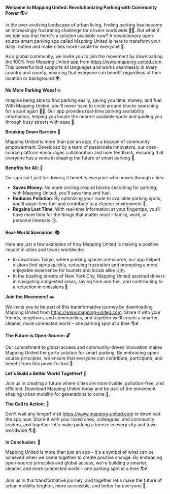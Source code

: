 **Welcome to Mapping United: Revolutionizing Parking with Community Power 🌎💡**

In the ever-evolving landscape of urban living, finding parking has become an increasingly frustrating challenge for drivers worldwide 🚗😩. But what if we told you that there's a solution available now? A revolutionary open-source smart parking app called Mapping United is here to transform your daily routine and make cities more livable for everyone 🌟.

As a global community, we invite you to join the movement by downloading the 100% free Mapping United app from https://www.mapping-united.com. This powerful tool supports all languages and works seamlessly in every country and county, ensuring that everyone can benefit regardless of their location or background 🌍.

**No More Parking Woes! 💥**

Imagine being able to find parking easily, saving you time, money, and fuel. With Mapping United, you'll never have to circle around blocks searching for a spot again 🚗💨. Our app provides real-time parking availability information, helping you locate the nearest available spots and guiding you through busy streets with ease 📍.

**Breaking Down Barriers 💪**

Mapping United is more than just an app; it's a beacon of community empowerment. Developed by a team of passionate innovators, our open-source platform encourages collaboration and user feedback, ensuring that everyone has a voice in shaping the future of smart parking 🤝.

**Benefits for All: 💚**

Our app isn't just for drivers; it benefits everyone who moves through cities:

* **Saves Money**: No more circling around blocks searching for parking; with Mapping United, you'll save time and fuel.
* **Reduces Pollution**: By optimizing your route to available parking spots, you'll waste less fuel and contribute to a cleaner environment 🌿.
* **Regains Lost Time**: With real-time information at your fingertips, you'll have more time for the things that matter most – family, work, or personal interests 🕒.

**Real-World Scenarios: 📚**

Here are just a few examples of how Mapping United is making a positive impact in cities and towns worldwide:

* In downtown Tokyo, where parking spaces are scarce, our app helped visitors find spots quickly, reducing frustration and promoting a more enjoyable experience for tourists and locals alike 🇯🇵.
* In the bustling streets of New York City, Mapping United assisted drivers in navigating congested areas, saving time and fuel, and contributing to a reduction in emissions 🗽️.

**Join the Movement! 🔜**

We invite you to be part of this transformative journey by downloading Mapping United from https://www.mapping-united.com. Share it with your friends, neighbors, and communities, and together we'll create a smarter, cleaner, more connected world – one parking spot at a time 🌎💕.

**The Future is Open-Source: 🔓**

Our commitment to global access and community-driven innovation makes Mapping United the go-to solution for smart parking. By embracing open-source principles, we ensure that everyone can contribute, participate, and benefit from this powerful tool 🤝.

**Let's Build a Better World Together! 🌟**

Join us in creating a future where cities are more livable, pollution-free, and efficient. Download Mapping United today and be part of the movement shaping urban mobility for generations to come 🚀.

**The Call to Action: 🔴**

Don't wait any longer! Visit https://www.mapping-united.com to download the app now. Share it with your loved ones, colleagues, and community leaders, and together let's make parking a breeze in every city and town worldwide 🌎💖.

**In Conclusion: 🌟**

Mapping United is more than just an app – it's a symbol of what can be achieved when we come together to create positive change. By embracing open-source principles and global access, we're building a smarter, cleaner, and more connected world – one parking spot at a time 🌎💕.

Join us in this transformative journey, and together let's make the future of urban mobility brighter, more accessible, and better for everyone 🌟.